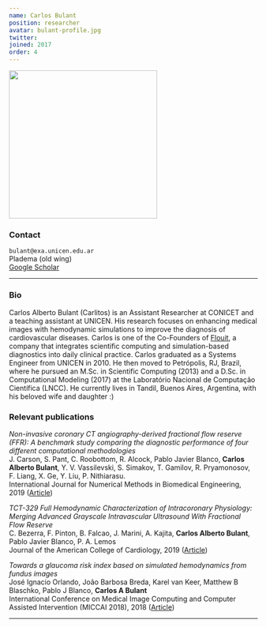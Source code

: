 ```yaml
---
name: Carlos Bulant
position: researcher
avatar: bulant-profile.jpg
twitter:
joined: 2017
order: 4
---
```


<img width="300" src="{{site.baseurl}}/images/people/{{page.avatar}}" data-action="zoom">

### Contact

<i class="fa fa-envelope-o"></i>  `bulant@exa.unicen.edu.ar`<br>
<i class="fa fa-building"></i> Pladema (old wing) <br>
<i class="fa fa-bar-chart"></i> [Google Scholar](https://scholar.google.com/citations?user=JkQyRpcAAAAJ&hl=en)

<hr>

### Bio

Carlos Alberto Bulant (Carlitos) is an Assistant Researcher at CONICET and a teaching assistant at UNICEN. His research focuses on enhancing medical images with hemodynamic simulations to improve the diagnosis of cardiovascular diseases. Carlos is one of the Co-Founders of [Flouit](https://www.flouit.com/), a company that integrates scientific computing and simulation-based diagnostics into daily clinical practice. Carlos graduated as a Systems Engineer from UNICEN in 2010. He then moved to Petrópolis, RJ, Brazil, where he pursued an M.Sc. in Scientific Computing (2013) and a D.Sc. in Computational Modeling (2017) at the Laboratório Nacional de Computação Científica (LNCC). He currently lives in Tandil, Buenos Aires, Argentina, with his beloved wife and daughter :)


### Relevant publications

_Non-invasive coronary CT angiography-derived fractional flow reserve (FFR): A benchmark study comparing the diagnostic performance of four different computational methodologies_<br>
J. Carson, S. Pant, C. Roobottom, R. Alcock, Pablo Javier Blanco, **Carlos Alberto Bulant**, Y. V. Vassilevski, S. Simakov, T. Gamilov, R. Pryamonosov, F. Liang, X. Ge, Y. Liu, P. Nithiarasu.<br>
International Journal for Numerical Methods in Biomedical Engineering, 2019 ([Article](https://onlinelibrary.wiley.com/doi/full/10.1002/cnm.3235))

_TCT-329 Full Hemodynamic Characterization of Intracoronary Physiology: Merging Advanced Grayscale Intravascular Ultrasound With Fractional Flow Reserve_<br>
C. Bezerra, F. Pinton, B. Falcao, J. Marini, A. Kajita, **Carlos Alberto Bulant**, Pablo Javier Blanco, P. A. Lemos<br>
Journal of the American College of Cardiology, 2019 ([Article](https://www.sciencedirect.com/science/article/pii/S0735109719367592?via%3Dihub))

_Towards a glaucoma risk index based on simulated hemodynamics from fundus images_<br>
José Ignacio Orlando, João Barbosa Breda, Karel van Keer, Matthew B Blaschko, Pablo J Blanco, **Carlos A Bulant**<br>
International Conference on Medical Image Computing and Computer Assisted Intervention (MICCAI 2018), 2018 ([Article](https://arxiv.org/pdf/1805.10273))

<hr>